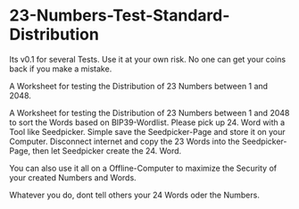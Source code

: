 # 23-Numbers-Test-Standard-Distribution

Its v0.1 for several Tests. Use it at your own risk. No one can get your coins back if you make a mistake.

A Worksheet for testing the Distribution of 23 Numbers between 1 and 2048.

A Worksheet for testing the Distribution of 23 Numbers between 1 and 2048 to sort the Words based on BIP39-Wordlist. Please pick up 24. Word with a Tool like Seedpicker. Simple save the Seedpicker-Page and store it on your Computer. Disconnect internet and copy the 23 Words into the Seedpicker-Page, then let Seedpicker create the 24. Word.

You can also use it all on a Offline-Computer to maximize the Security of your created Numbers and Words.

Whatever you do, dont tell others your 24 Words oder the Numbers.

